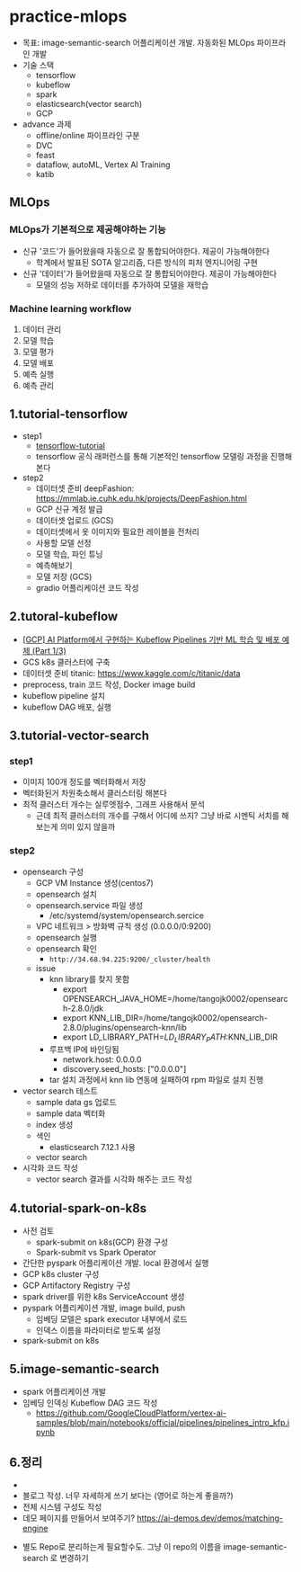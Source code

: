 # practice-mlops

* 목표: image-semantic-search 어플리케이션 개발. 자동화된 MLOps 파이프라인 개발
* 기술 스택
	- tensorflow
	- kubeflow
	- spark
	- elasticsearch(vector search)
	- GCP
* advance 과제
	- offline/online 파이프라인 구분
	- DVC
	- feast
	- dataflow, autoML, Vertex AI Training
	- katib

## MLOps

### MLOps가 기본적으로 제공해야하는 기능
* 신규 '코드'가 들어왔을때 자동으로 잘 통합되어야한다. 제공이 가능해야한다
  - 학계에서 발표된 SOTA 알고리즘, 다른 방식의 피처 엔지니어링 구현
* 신규 '데이터'가 들어왔을때 자동으로 잘 통합되어야한다. 제공이 가능해야한다
  - 모델의 성능 저하로 데이터를 추가하여 모델을 재학습

### Machine learning workflow
1. 데이터 관리
2. 모델 학습
3. 모델 평가
4. 모델 배포
5. 예측 실행
6. 예측 관리

## 1.tutorial-tensorflow

* step1
	- [tensorflow-tutorial](https://www.tensorflow.org/tutorials/load_data/images?hl=ko)
	- tensorflow 공식 래퍼런스를 통해 기본적인 tensorflow 모델링 과정을 진행해본다
* step2
	- 데이터셋 준비 deepFashion: https://mmlab.ie.cuhk.edu.hk/projects/DeepFashion.html
	- GCP 신규 계정 발급
	- 데이터셋 업로드 (GCS)
	- 데이터셋에서 옷 이미지와 필요한 레이블을 전처리
	- 사용할 모델 선정
	- 모델 학습, 파인 튜닝
	- 예측해보기
	- 모델 저장 (GCS)
    - gradio 어플리케이션 코드 작성

## 2.tutoral-kubeflow

* [[GCP] AI Platform에서 구현하는 Kubeflow Pipelines 기반 ML 학습 및 배포 예제 (Part 1/3)](https://medium.com/google-cloud-apac/gcp-ai-platform-%EC%97%90%EC%84%9C-%EA%B5%AC%ED%98%84%ED%95%98%EB%8A%94-kubeflow-pipelines-%EA%B8%B0%EB%B0%98-ml-%ED%95%99%EC%8A%B5-%EB%B0%8F-%EB%B0%B0%ED%8F%AC-%EC%98%88%EC%A0%9C-part-1-3-d49f1096d786)
* GCS k8s 클러스터에 구축
* 데이터셋 준비 titanic: https://www.kaggle.com/c/titanic/data
* preprocess, train 코드 작성, Docker image build
* kubeflow pipeline 설치
* kubeflow DAG 배포, 실행

## 3.tutorial-vector-search

### step1
- 이미지 100개 정도를 벡터화해서 저장
- 벡터화된거 차원축소해서 클러스터링 해본다
- 최적 클러스터 개수는 실루엣점수, 그래프 사용해서 분석
	+ 근데 최적 클러스터의 개수를 구해서 어디에 쓰지? 그냥 바로 시멘틱 서치를 해보는게 의미 있지 않을까

### step2
* opensearch 구성
	* GCP VM Instance 생성(centos7)
	* opensearch 설치
	* opensearch.service 파일 생성
		- /etc/systemd/system/opensearch.sercice
	* VPC 네트워크 > 방화벽 규칙 생성 (0.0.0.0/0:9200)
	* opensearch 실행
	* opensearch 확인
		- `http://34.68.94.225:9200/_cluster/health`
	* issue
		- knn library를 찾지 못함
			+ export OPENSEARCH_JAVA_HOME=/home/tangojk0002/opensearch-2.8.0/jdk
			+ export KNN_LIB_DIR=/home/tangojk0002/opensearch-2.8.0/plugins/opensearch-knn/lib
			+ export LD_LIBRARY_PATH=$LD_LIBRARY_PATH:$KNN_LIB_DIR
		- 루프백 IP에 바인딩됨
			+ network.host: 0.0.0.0
			+ discovery.seed_hosts: ["0.0.0.0"]
		- tar 설치 과정에서 knn lib 연동에 실패하여 rpm 파일로 설치 진행
* vector search 테스트
	- sample data gs 업로드
	- sample data 벡터화
	- index 생성
	- 색인
		+ elasticsearch 7.12.1 사용
	- vector search
* 시각화 코드 작성
	- vector search 결과를 시각화 해주는 코드 작성

## 4.tutorial-spark-on-k8s

* 사전 검토
	+ spark-submit on k8s(GCP) 환경 구성
	+ Spark-submit vs Spark Operator
* 간단한 pyspark 어플리케이션 개발. local 환경에서 실행
* GCP k8s cluster 구성
* GCP Artifactory Registry 구성
* spark driver를 위한 k8s ServiceAccount 생성
* pyspark 어플리케이션 개발, image build, push
	+ 임베딩 모델은 spark executor 내부에서 로드
	+ 인덱스 이름을 파라미터로 받도록 설정
* spark-submit on k8s

## 5.image-semantic-search

* spark 어플리케이션 개발
* 임베딩 인덱싱 Kubeflow DAG 코드 작성
	* https://github.com/GoogleCloudPlatform/vertex-ai-samples/blob/main/notebooks/official/pipelines/pipelines_intro_kfp.ipynb

## 6.정리
- 
- 블로그 작성. 너무 자세하게 쓰기 보다는 (영어로 하는게 좋을까?)
- 전체 시스템 구성도 작성
- 데모 페이지를 만들어서 보여주기? https://ai-demos.dev/demos/matching-engine
* 별도 Repo로 분리하는게 필요할수도. 그냥 이 repo의 이름을 image-semantic-search 로 변경하기
